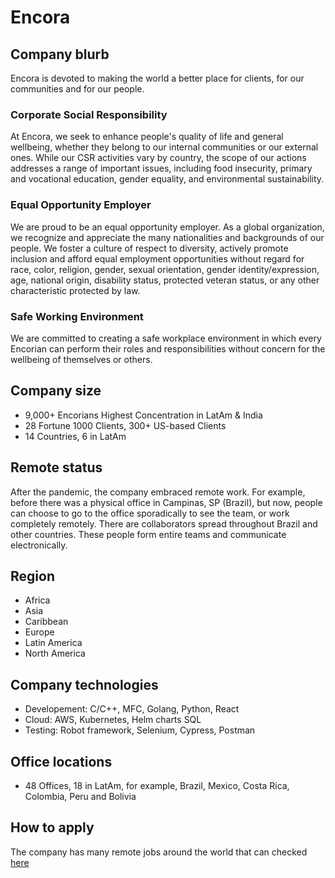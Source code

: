 # Encora

## Company blurb

Encora is devoted to making the world a better place for clients, for our communities and for our people.

### Corporate Social Responsibility
At Encora, we seek to enhance people's quality of life and general wellbeing, whether they belong to our internal communities or our external ones. While our CSR activities vary by country, the scope of our actions addresses a range of important issues, including food insecurity, primary and vocational education, gender equality, and environmental sustainability.

### Equal Opportunity Employer
We are proud to be an equal opportunity employer. As a global organization, we recognize and appreciate the many nationalities and backgrounds of our people. We foster a culture of respect to diversity, actively promote inclusion and afford equal employment opportunities without regard for race, color, religion, gender, sexual orientation, gender identity/expression, age, national origin, disability status, protected veteran status, or any other characteristic protected by law.

### Safe Working Environment
We are committed to creating a safe workplace environment in which every Encorian can perform their roles and responsibilities without concern for the wellbeing of themselves or others.

## Company size
- 9,000+ Encorians Highest Concentration in LatAm & India
- 28 Fortune 1000 Clients, 300+ US-based
Clients
- 14 Countries, 6 in LatAm

## Remote status
After the pandemic, the company embraced remote work. For example, before there was a physical office in Campinas, SP (Brazil), but now, people can choose to go to the office sporadically to see the team, or work completely remotely. There are collaborators spread throughout Brazil and other countries. These people form entire teams and communicate electronically.

## Region
* Africa
* Asia
* Caribbean
* Europe
* Latin America
* North America

## Company technologies

- Developement: C/C++, MFC, Golang, Python, React
- Cloud: AWS, Kubernetes, Helm charts SQL
- Testing: Robot framework, Selenium, Cypress, Postman

## Office locations

- 48 Offices, 18 in LatAm, for example, Brazil, Mexico, Costa Rica, Colombia, Peru and Bolivia

## How to apply

The company has many remote jobs around the world that can checked [here](https://careers.encora.com/find-more-than-job)